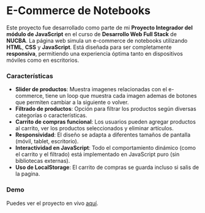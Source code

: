 # E-Commerce de Notebooks

Este proyecto fue desarrollado como parte de mi **Proyecto Integrador del módulo de JavaScript** en el curso de **Desarrollo Web Full Stack** de **NUCBA**. La página web simula un e-commerce de notebooks utilizando **HTML**, **CSS** y **JavaScript**. Está diseñada para ser completamente **responsiva**, permitiendo una experiencia óptima tanto en dispositivos móviles como en escritorios.

### Características

- **Slider de productos**: Muestra imagenes relacionadas con el e-commerce, tiene un loop que muestra cada imagen ademas de botones que permiten cambiar a la siguiente o volver.
- **Filtrado de productos**: Opción para filtrar los productos según diversas categorías o características.
- **Carrito de compras funcional**: Los usuarios pueden agregar productos al carrito, ver los productos seleccionados y eliminar artículos.
- **Responsividad**: El diseño se adapta a diferentes tamaños de pantalla (móvil, tablet, escritorio).
- **Interactividad en JavaScript**: Todo el comportamiento dinámico (como el carrito y el filtrado) está implementado en JavaScript puro (sin bibliotecas externas).
- **Uso de LocalStorage**: El carrito de compras se guarda incluso si salis de la pagina.

### Demo

Puedes ver el proyecto en vivo [aquí](https://proyecto-integrador-js-amber.vercel.app).
